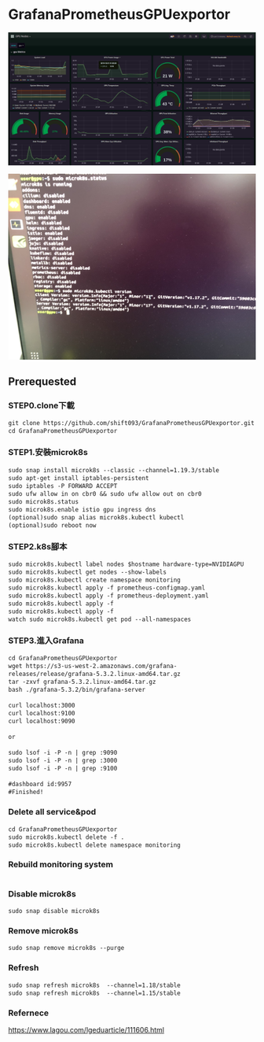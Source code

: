 # GrafanaPrometheusGPUexportor

![Alt text](/img/dashboard.jpg "Gpu monitoring dashboard")

![Alt text](/img/S__31883305.jpg)

## Prerequested
 ### STEP0.clone下載
 ```
 git clone https://github.com/shift093/GrafanaPrometheusGPUexportor.git
 cd GrafanaPrometheusGPUexportor
 ```
 ### STEP1.安裝microk8s
 ```
 sudo snap install microk8s --classic --channel=1.19.3/stable
 sudo apt-get install iptables-persistent
 sudo iptables -P FORWARD ACCEPT
 sudo ufw allow in on cbr0 && sudo ufw allow out on cbr0
 sudo microk8s.status
 sudo microk8s.enable istio gpu ingress dns
 (optional)sudo snap alias microk8s.kubectl kubectl
 (optional)sudo reboot now
 ```
 ### STEP2.k8s腳本
 ```shell
 sudo microk8s.kubectl label nodes $hostname hardware-type=NVIDIAGPU
 sudo microk8s.kubectl get nodes --show-labels
 sudo microk8s.kubectl create namespace monitoring
 sudo microk8s.kubectl apply -f prometheus-configmap.yaml
 sudo microk8s.kubectl apply -f prometheus-deployment.yaml
 sudo microk8s.kubectl apply -f
 sudo microk8s.kubectl apply -f
 watch sudo microk8s.kubectl get pod --all-namespaces
 ```
 ### STEP3.進入Grafana
 ```
 cd GrafanaPrometheusGPUexportor
 wget https://s3-us-west-2.amazonaws.com/grafana-releases/release/grafana-5.3.2.linux-amd64.tar.gz
 tar -zxvf grafana-5.3.2.linux-amd64.tar.gz
 bash ./grafana-5.3.2/bin/grafana-server
 
 curl localhost:3000
 curl localhost:9100
 curl localhost:9090
 
 or
 
 sudo lsof -i -P -n | grep :9090
 sudo lsof -i -P -n | grep :3000
 sudo lsof -i -P -n | grep :9100
 
 #dashboard id:9957
 #Finished!
 ```
 
### Delete all service&pod
```
cd GrafanaPrometheusGPUexportor
sudo microk8s.kubectl delete -f .
sudo microk8s.kubectl delete namespace monitoring
```

### Rebuild monitoring system
```
```

### Disable microk8s
```
sudo snap disable microk8s
```
 
### Remove microk8s
```
sudo snap remove microk8s --purge
```

### Refresh
```
sudo snap refresh microk8s  --channel=1.18/stable
sudo snap refresh microk8s  --channel=1.15/stable
```

### Refernece

https://www.lagou.com/lgeduarticle/111606.html
